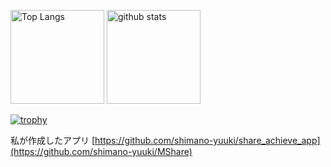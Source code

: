 <p align="left"> 
  <img alt="Top Langs" height="150px" src="https://github-readme-stats.vercel.app/api/top-langs/?username=shimano-yuuki&layout=compact&show_icons=true&theme=onedark" />
  <img alt="github stats" height="150px" src="https://github-readme-stats.vercel.app/api?username=shimano-yuuki&theme=onedark&show_icons=ture" />
</p>

[![trophy](https://github-profile-trophy.vercel.app/?username=shimano-yuuki&theme=onedark&column=7
)](https://github.com/ryo-ma/github-profile-trophy)


私が作成したアプリ
[https://github.com/shimano-yuuki/share_achieve_app](https://github.com/shimano-yuuki/MShare)

